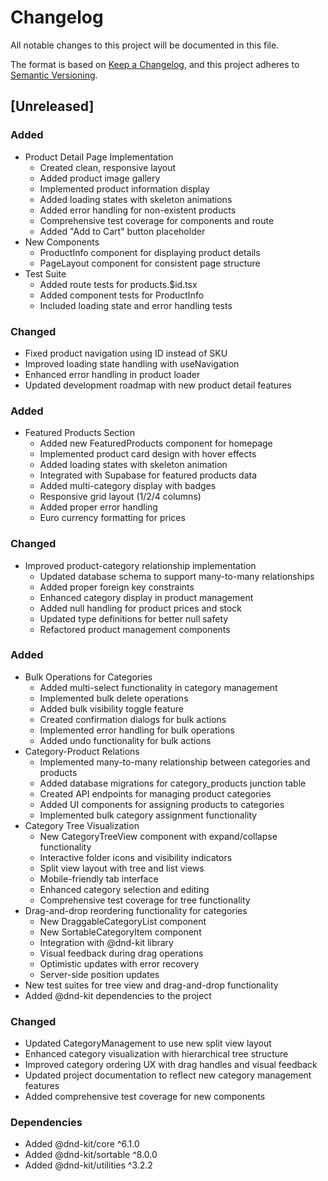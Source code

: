 # Changelog

All notable changes to this project will be documented in this file.

The format is based on [Keep a Changelog](https://keepachangelog.com/en/1.0.0/),
and this project adheres to [Semantic Versioning](https://semver.org/spec/v2.0.0.html).

## [Unreleased]

### Added
- Product Detail Page Implementation
  - Created clean, responsive layout
  - Added product image gallery
  - Implemented product information display
  - Added loading states with skeleton animations
  - Added error handling for non-existent products
  - Comprehensive test coverage for components and route
  - Added "Add to Cart" button placeholder
- New Components
  - ProductInfo component for displaying product details
  - PageLayout component for consistent page structure
- Test Suite
  - Added route tests for products.$id.tsx
  - Added component tests for ProductInfo
  - Included loading state and error handling tests

### Changed
- Fixed product navigation using ID instead of SKU
- Improved loading state handling with useNavigation
- Enhanced error handling in product loader
- Updated development roadmap with new product detail features

### Added
- Featured Products Section
  - Added new FeaturedProducts component for homepage
  - Implemented product card design with hover effects
  - Added loading states with skeleton animation
  - Integrated with Supabase for featured products data
  - Added multi-category display with badges
  - Responsive grid layout (1/2/4 columns)
  - Added proper error handling
  - Euro currency formatting for prices

### Changed
- Improved product-category relationship implementation
  - Updated database schema to support many-to-many relationships
  - Added proper foreign key constraints
  - Enhanced category display in product management
  - Added null handling for product prices and stock
  - Updated type definitions for better null safety
  - Refactored product management components

### Added
- Bulk Operations for Categories
  - Added multi-select functionality in category management
  - Implemented bulk delete operations
  - Added bulk visibility toggle feature
  - Created confirmation dialogs for bulk actions
  - Implemented error handling for bulk operations
  - Added undo functionality for bulk actions
- Category-Product Relations
  - Implemented many-to-many relationship between categories and products
  - Added database migrations for category_products junction table
  - Created API endpoints for managing product categories
  - Added UI components for assigning products to categories
  - Implemented bulk category assignment functionality
- Category Tree Visualization
  - New CategoryTreeView component with expand/collapse functionality
  - Interactive folder icons and visibility indicators
  - Split view layout with tree and list views
  - Mobile-friendly tab interface
  - Enhanced category selection and editing
  - Comprehensive test coverage for tree functionality
- Drag-and-drop reordering functionality for categories
  - New DraggableCategoryList component
  - New SortableCategoryItem component
  - Integration with @dnd-kit library
  - Visual feedback during drag operations
  - Optimistic updates with error recovery
  - Server-side position updates
- New test suites for tree view and drag-and-drop functionality
- Added @dnd-kit dependencies to the project

### Changed
- Updated CategoryManagement to use new split view layout
- Enhanced category visualization with hierarchical tree structure
- Improved category ordering UX with drag handles and visual feedback
- Updated project documentation to reflect new category management features
- Added comprehensive test coverage for new components

### Dependencies
- Added @dnd-kit/core ^6.1.0
- Added @dnd-kit/sortable ^8.0.0
- Added @dnd-kit/utilities ^3.2.2
